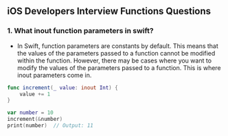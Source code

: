 ## iOS Developers Interview Functions Questions

### 1. What inout function parameters in swift?
  - In Swift, function parameters are constants by default. This means that the values of the parameters passed to a function cannot be modified within the function. However, there may be cases where you want to modify the values of the parameters passed to a function. This is where inout parameters come in.

```swift
func increment(_ value: inout Int) {
    value += 1
}

var number = 10
increment(&number)
print(number)  // Output: 11
```
